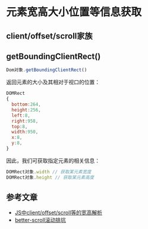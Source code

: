 # 元素宽高大小位置等信息获取
## client/offset/scroll家族

## getBoundingClientRect()
```js
Dom对象.getBoundingClientRect()
```
返回元素的大小及其相对于视口的位置：
```js
DOMRect
{
  bottom:264,
  height:256,
  left:8,
  right:958,
  top:8,
  width:950,
  x:8,
  y:8,
}
```
因此，我们可获取指定元素的相关信息：
```js
DOMRect对象.width // 获取某元素宽度
DOMRect对象.height // 获取某元素高度
```
## 参考文章
* [JS中client/offset/scroll等的宽高解析](https://www.jianshu.com/p/6165cc95a5bd)
* [better-scroll滚动排坑](https://juejin.im/post/5a79230ef265da4e896ab029)